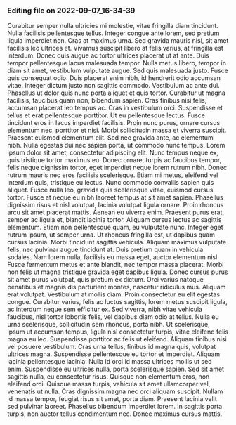 

### Editing file on 2022-09-07_16-34-39

Curabitur semper nulla ultricies mi molestie, vitae fringilla diam tincidunt. Nulla facilisis pellentesque tellus. Integer congue ante lorem, sed pretium ligula imperdiet non. Cras at maximus urna. Sed gravida mauris nisl, sit amet facilisis leo ultrices et. Vivamus suscipit libero at felis varius, at fringilla est interdum. Donec quis augue ac tortor ultrices placerat ut at ante. Duis tempor pellentesque lacus malesuada tempor. Nulla metus libero, tempor in diam sit amet, vestibulum vulputate augue. Sed quis malesuada justo. Fusce quis consequat odio. Duis placerat enim nibh, id hendrerit odio accumsan vitae. Integer dictum justo non sagittis commodo.
Vestibulum ac ante dui. Phasellus ut dolor quis nunc porta aliquet et quis tortor. Curabitur ut magna facilisis, faucibus quam non, bibendum sapien. Cras finibus nisi felis, accumsan placerat leo tempus ac. Cras in vestibulum orci. Suspendisse et tellus et erat pellentesque porttitor. Ut eu pellentesque lectus. Fusce tincidunt eros in lacus imperdiet facilisis. Proin nunc purus, ornare cursus elementum nec, porttitor et nisi. Morbi sollicitudin massa et viverra suscipit. Praesent euismod elementum elit. Sed nec gravida ante, ac elementum nibh. Nulla egestas dui nec sapien porta, ut commodo nunc tempus. Lorem ipsum dolor sit amet, consectetur adipiscing elit. Nunc tempus neque ex, quis tristique tortor maximus eu. Donec ornare, turpis ac faucibus tempor, felis neque dignissim tortor, eget imperdiet neque lorem rutrum nibh.
Donec rutrum mauris nec eros facilisis scelerisque. Etiam mi metus, eleifend vel interdum quis, tristique eu lectus. Nunc commodo convallis sapien quis aliquet. Fusce nulla leo, gravida quis scelerisque vitae, euismod cursus tortor. Fusce at neque eu nibh laoreet tempus at sit amet sapien. Phasellus dignissim risus et nisl volutpat, lacinia volutpat ligula ornare. Proin rhoncus arcu sit amet placerat mattis. Aenean eu viverra enim. Praesent purus erat, semper ac ligula et, blandit lacinia tortor. Aliquam cursus lectus ac sagittis elementum. Etiam non pellentesque quam, eu vulputate nunc. Integer eget rutrum ipsum, ut semper urna. Ut rhoncus fringilla est, ut dapibus quam cursus lacinia. Morbi tincidunt sagittis vehicula. Aliquam maximus vulputate felis, nec pulvinar augue tincidunt at. Duis pretium quam in vehicula sodales.
Nam lorem nulla, facilisis eu massa eget, auctor elementum nisl. Fusce fermentum metus et ante blandit, nec tempor massa placerat. Morbi non felis ut magna tristique gravida eget dapibus ligula. Donec cursus purus sit amet purus volutpat, quis pretium ex dictum. Orci varius natoque penatibus et magnis dis parturient montes, nascetur ridiculus mus. Aliquam erat volutpat. Vestibulum at mollis diam. Proin consectetur eu elit egestas congue. Curabitur varius, felis ac luctus sagittis, lorem metus suscipit ligula, ac interdum neque sem efficitur ex. Sed viverra, nibh vitae vehicula faucibus, nisl tortor lobortis felis, vel dapibus diam odio at tellus. Nulla eu urna scelerisque, sollicitudin sem rhoncus, porta nibh. Ut scelerisque, ipsum ut accumsan tempus, ligula nisl consectetur turpis, vitae eleifend felis magna eu leo. Suspendisse porttitor ac felis ut eleifend.
Aliquam finibus nisi vel posuere vestibulum. Cras urna tellus, finibus id magna quis, volutpat ultrices magna. Suspendisse pellentesque eu tortor et imperdiet. Aliquam lacinia pellentesque lacinia. Nulla id orci id massa ultrices mollis ut sed enim. Suspendisse eu ultrices nulla, porta scelerisque sapien. Sed sit amet sagittis nulla, eu consectetur risus. Quisque non elementum eros, non eleifend orci. Quisque massa turpis, vehicula sit amet ullamcorper vel, venenatis ut nulla. Cras dignissim magna nec orci aliquam suscipit. Nullam id massa tempor, feugiat risus sit amet, porta diam. Praesent lacinia velit sed pulvinar laoreet. Phasellus bibendum imperdiet lorem. In sagittis porta turpis, non auctor tellus condimentum nec. Donec maximus cursus mattis.



